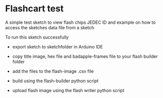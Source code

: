 # Flashcart test

A simple test sketch to view flash chips JEDEC ID and example on how to access the sketches data file from a sketch

To run this sketch successfully

* export sketch to sketchfolder in Arduino IDE

* copy title image, hex file and badapple-frames file to your flash builder folder

* add the files to the flash-image .csv file

* build using the flash-builder python script

* upload flash image using the flash writer python script